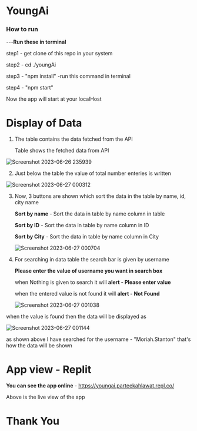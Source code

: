 # YoungAi
### How to run
---**Run these in terminal**

step1 - get clone of this repo in your system

step2 - cd ./youngAi

step3 - "npm install" -run this command in terminal

step4 - "npm start"

Now the app will start at your localHost

# Display of Data

1) The table contains the data fetched from the API

   Table shows the fetched data from API

![Screenshot 2023-06-26 235939](https://github.com/parteekahlawat/youngAi/assets/72187356/c667036e-f842-4787-a294-63498c57bb01)

2) Just below the table the value of total number enteries is written

![Screenshot 2023-06-27 000312](https://github.com/parteekahlawat/youngAi/assets/72187356/400b5e08-cb14-490b-b06c-5153352a7531)


3) Now, 3 buttons are shown which sort the data in the table by name, id, city name

   **Sort by name** - Sort the data in table by name column in table
   
   **Sort by ID** - Sort the data in table by name column in ID
   
   **Sort by City** - Sort the data in table by name column in City

   ![Screenshot 2023-06-27 000704](https://github.com/parteekahlawat/youngAi/assets/72187356/884a513c-6e42-4ae0-bedf-1a77ef703a4f)


4) For searching in data table the search bar is given by username

   **Please enter the value of username you want in search box**
   
   when Nothing is given to search it will **alert - Please enter value**
   
   when the entered value is not found it will **alert - Not Found**
   
   ![Screenshot 2023-06-27 001038](https://github.com/parteekahlawat/youngAi/assets/72187356/11da7848-3e74-4478-8f0d-dd7340e4ba1f)

  when the value is found then the data will be displayed as
  
  ![Screenshot 2023-06-27 001144](https://github.com/parteekahlawat/youngAi/assets/72187356/3b06363b-ffa3-4bed-ba2b-5cb5f6bd1011)

  as shown above I have searched for the username - "Moriah.Stanton" that's how the data will be shown


# App view - Replit

**You can see the app online** - https://youngai.parteekahlawat.repl.co/

Above is the live view of the app



# Thank You
